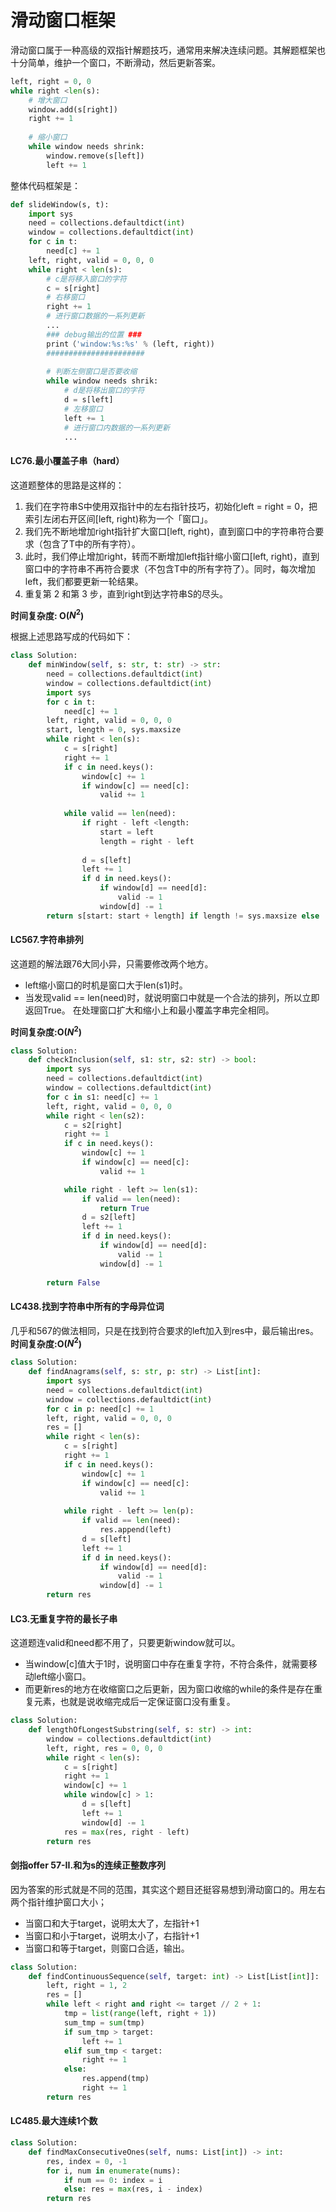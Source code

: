 # 滑动窗口框架
滑动窗口属于一种高级的双指针解题技巧，通常用来解决连续问题。其解题框架也十分简单，维护一个窗口，不断滑动，然后更新答案。
```python
left, right = 0, 0
while right <len(s):
    # 增大窗口
    window.add(s[right])
    right += 1
    
    # 缩小窗口
    while window needs shrink:
        window.remove(s[left])
        left += 1
```
整体代码框架是：
```python
def slideWindow(s, t):
    import sys
    need = collections.defaultdict(int)
    window = collections.defaultdict(int)
    for c in t:
        need[c] += 1
    left, right, valid = 0, 0, 0
    while right < len(s):
        # c是将移入窗口的字符
        c = s[right]
        # 右移窗口
        right += 1
        # 进行窗口数据的一系列更新
        ...
        ### debug输出的位置 ###
        print（'window:%s:%s' % (left, right))
        ######################
        
        # 判断左侧窗口是否要收缩
        while window needs shrik:
            # d是将移出窗口的字符
            d = s[left]
            # 左移窗口
            left += 1
            # 进行窗口内数据的一系列更新
            ...
```
#### LC76.最小覆盖子串（hard）
这道题整体的思路是这样的：  
1. 我们在字符串S中使用双指针中的左右指针技巧，初始化left = right = 0，把索引左闭右开区间[left, right)称为一个「窗口」。  
2. 我们先不断地增加right指针扩大窗口[left, right)，直到窗口中的字符串符合要求（包含了T中的所有字符）。  
3. 此时，我们停止增加right，转而不断增加left指针缩小窗口[left, right)，直到窗口中的字符串不再符合要求（不包含T中的所有字符了）。同时，每次增加left，我们都要更新一轮结果。  
4. 重复第 2 和第 3 步，直到right到达字符串S的尽头。

**时间复杂度: O($N^2$)**

根据上述思路写成的代码如下：
```python
class Solution:
    def minWindow(self, s: str, t: str) -> str:
        need = collections.defaultdict(int)
        window = collections.defaultdict(int)
        import sys
        for c in t:
            need[c] += 1    
        left, right, valid = 0, 0, 0
        start, length = 0, sys.maxsize
        while right < len(s):
            c = s[right]
            right += 1
            if c in need.keys():
                window[c] += 1
                if window[c] == need[c]:
                    valid += 1
        
            while valid == len(need):
                if right - left <length:
                    start = left
                    length = right - left
                
                d = s[left]
                left += 1
                if d in need.keys():
                    if window[d] == need[d]:
                        valid -= 1
                    window[d] -= 1
        return s[start: start + length] if length != sys.maxsize else ''
```

#### LC567.字符串排列
这道题的解法跟76大同小异，只需要修改两个地方。
- left缩小窗口的时机是窗口大于len(s1)时。
- 当发现valid == len(need)时，就说明窗口中就是一个合法的排列，所以立即返回True。
在处理窗口扩大和缩小上和最小覆盖字串完全相同。  

**时间复杂度:O($N^2$)**
```python
class Solution:
    def checkInclusion(self, s1: str, s2: str) -> bool:
        import sys
        need = collections.defaultdict(int)
        window = collections.defaultdict(int)
        for c in s1: need[c] += 1
        left, right, valid = 0, 0, 0
        while right < len(s2):
            c = s2[right]
            right += 1
            if c in need.keys():
                window[c] += 1
                if window[c] == need[c]:
                    valid += 1

            while right - left >= len(s1):
                if valid == len(need):
                    return True
                d = s2[left]
                left += 1
                if d in need.keys():
                    if window[d] == need[d]:
                        valid -= 1
                    window[d] -= 1
                
        return False
```

#### LC438.找到字符串中所有的字母异位词
几乎和567的做法相同，只是在找到符合要求的left加入到res中，最后输出res。  
**时间复杂度:O($N^2$)**
```python
class Solution:
    def findAnagrams(self, s: str, p: str) -> List[int]:
        import sys
        need = collections.defaultdict(int)
        window = collections.defaultdict(int)
        for c in p: need[c] += 1
        left, right, valid = 0, 0, 0
        res = []
        while right < len(s):
            c = s[right]
            right += 1
            if c in need.keys():
                window[c] += 1
                if window[c] == need[c]:
                    valid += 1
            
            while right - left >= len(p):
                if valid == len(need):
                    res.append(left)
                d = s[left]
                left += 1
                if d in need.keys():
                    if window[d] == need[d]:
                        valid -= 1
                    window[d] -= 1
        return res
```

#### LC3.无重复字符的最长子串
这道题连valid和need都不用了，只要更新window就可以。  
- 当window[c]值大于1时，说明窗口中存在重复字符，不符合条件，就需要移动left缩小窗口。
- 而更新res的地方在收缩窗口之后更新，因为窗口收缩的while的条件是存在重复元素，也就是说收缩完成后一定保证窗口没有重复。
```python
class Solution:
    def lengthOfLongestSubstring(self, s: str) -> int:
        window = collections.defaultdict(int)
        left, right, res = 0, 0, 0
        while right < len(s):
            c = s[right]
            right += 1
            window[c] += 1
            while window[c] > 1:
                d = s[left]
                left += 1
                window[d] -= 1
            res = max(res, right - left)
        return res
```

#### 剑指offer 57-II.和为s的连续正整数序列
因为答案的形式就是不同的范围，其实这个题目还挺容易想到滑动窗口的。用左右两个指针维护窗口大小；
- 当窗口和大于target，说明太大了，左指针+1
- 当窗口和小于target，说明太小了，右指针+1
- 当窗口和等于target，则窗口合适，输出。
```python
class Solution:
    def findContinuousSequence(self, target: int) -> List[List[int]]:
        left, right = 1, 2
        res = []
        while left < right and right <= target // 2 + 1:
            tmp = list(range(left, right + 1))
            sum_tmp = sum(tmp)
            if sum_tmp > target:
                left += 1
            elif sum_tmp < target:
                right += 1
            else:
                res.append(tmp)
                right += 1
        return res
```


#### LC485.最大连续1个数

```python
class Solution:
    def findMaxConsecutiveOnes(self, nums: List[int]) -> int:
        res, index = 0, -1
        for i, num in enumerate(nums):
            if num == 0: index = i
            else: res = max(res, i - index)
        return res
```
